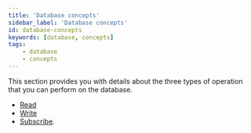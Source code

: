 ```yaml
---
title: 'Database concepts'
sidebar_label: 'Database concepts'
id: database-concepts
keywords: [database, concepts]
tags:
    - database
    - concepts
---
```


This section provides you with details about the three types of operation that you can perform on the database. 

- [Read](/database/database-concepts/read/)
- [Write](/database/database-concepts/write/)
- [Subscribe](/database/database-concepts/subscribe/).
